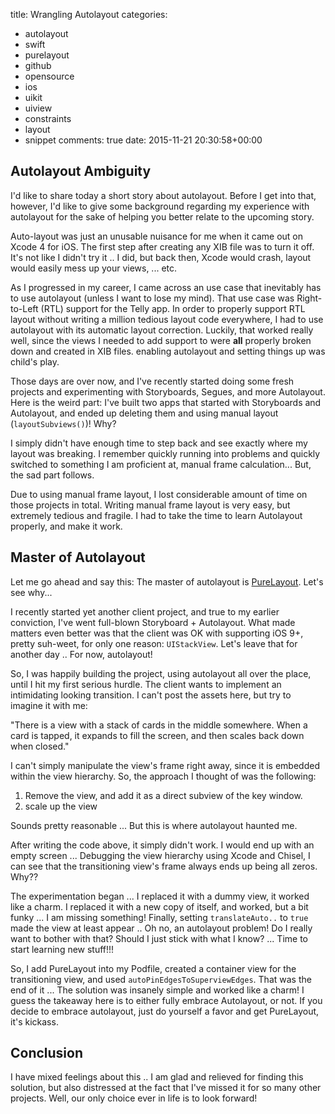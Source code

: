 title: Wrangling Autolayout
categories:
- autolayout
- swift
- purelayout
- github
- opensource
- ios
- uikit
- uiview
- constraints
- layout
- snippet
comments: true
date: 2015-11-21 20:30:58+00:00

## Autolayout Ambiguity

I'd like to share today a short story about autolayout. Before I get into that, however, I'd like to give some background regarding my experience with autolayout for the sake of helping you better relate to the upcoming story.

Auto-layout was just an unusable nuisance for me when it came out on Xcode 4 for iOS. The first step after creating any XIB file was to turn it off. It's not like I didn't try it .. I did, but back then, Xcode would crash, layout would easily mess up your views, ... etc.

As I progressed in my career, I came across an use case that inevitably has to use autolayout (unless I want to lose my mind). That use case was Right-to-Left (RTL) support for the Telly app. In order to properly support RTL layout without writing a million tedious layout code everywhere, I had to use autolayout with its automatic layout correction. Luckily, that worked really well, since the views I needed to add support to were **all** properly broken down and created in XIB files. enabling autolayout and setting things up was child's play.

Those days are over now, and I've recently started doing some fresh projects and experimenting with Storyboards, Segues, and more Autolayout. Here is the weird part: I've built two apps that started with Storyboards and Autolayout, and ended up deleting them and using manual layout (`layoutSubviews()`)! Why?

I simply didn't have enough time to step back and see exactly where my layout was breaking. I remember quickly running into problems and quickly switched to something I am proficient at, manual frame calculation... But, the sad part follows.

Due to using manual frame layout, I lost considerable amount of time on those projects in total. Writing manual frame layout is very easy, but extremely tedious and fragile. I had to take the time to learn Autolayout properly, and make it work.

## Master of Autolayout

Let me go ahead and say this: The master of autolayout is [PureLayout](https://github.com/PureLayout/PureLayout). Let's see why...

I recently started yet another client project, and true to my earlier conviction, I've went full-blown Storyboard + Autolayout. What made matters even better was that the client was OK with supporting iOS 9+, pretty suh-weet, for only one reason: `UIStackView`. Let's leave that for another day .. For now, autolayout!

So, I was happily building the project, using autolayout all over the place, until I hit my first serious hurdle. The client wants to implement an intimidating looking transition. I can't post the assets here, but try to imagine it with me:

"There is a view with a stack of cards in the middle somewhere. When a card is tapped, it expands to fill the screen, and then scales back down when closed." 

I can't simply manipulate the view's frame right away, since it is embedded within the view hierarchy. So, the approach I thought of was the following:

1. Remove the view, and add it as a direct subview of the key window.
2. scale up the view

Sounds pretty reasonable ... But this is where autolayout haunted me.

After writing the code above, it simply didn't work. I would end up with an empty screen ... Debugging the view hierarchy using Xcode and Chisel, I can see that the transitioning view's frame always ends up being all zeros. Why??

The experimentation began ... I replaced it with a dummy view, it worked like a charm. I replaced it with a new copy of itself, and worked, but a bit funky ... I am missing something! Finally, setting `translateAuto..` to `true` made the view at least appear .. Oh no, an autolayout problem! Do I really want to bother with that? Should I just stick with what I know? ... Time to start learning new stuff!!!

So, I add PureLayout into my Podfile, created a container view for the transitioning view, and used `autoPinEdgesToSuperviewEdges`. That was the end of it ... The solution was insanely simple and worked like a charm! I guess the takeaway here is to either fully embrace Autolayout, or not. If you decide to embrace autolayout, just do yourself a favor and get PureLayout, it's kickass.

## Conclusion

I have mixed feelings about this .. I am glad and relieved for finding this solution, but also distressed at the fact that I've missed it for so many other projects. Well, our only choice ever in life is to look forward!
